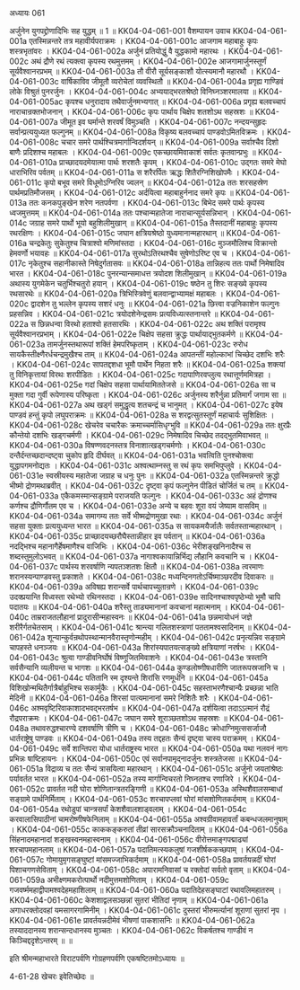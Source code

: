 अध्यायः 061

अर्जुनेन युगपद्द्रोणादिभिः सह युद्धम् ॥ 1 ॥
KK04-04-061-001	वैशम्पायन उवाच 
KK04-04-061-001a	एतस्मिन्नन्तरे तत्र महावीर्यपराक्रमः ।
KK04-04-061-001c	आजगाम महाबाहुः कृपः शस्त्रभृतांवरः ।
KK04-04-061-002a	अर्जुनं प्रतियोद्धुं वै युद्धकामो महारथः ।
KK04-04-061-002c	अथं द्रौणे रथं त्यक्त्वा कृपस्य रथमुत्तमम् ।
KK04-04-061-002e	आजगामार्जुनस्तूर्णं सूर्यवैश्वानरप्रभम् ॥
KK04-04-061-003a	तौ वीरौ सूर्यसङ्काशौ योत्स्यमानौ महारथौ ।
KK04-04-061-003c	वार्षिकाविव जीमूतौ व्यरोचेतां व्यवस्थितौ ॥
KK04-04-061-004a	प्रगृह्य गाण्डिवं लोके विश्रुतं पुनरर्जुनः ।
KK04-04-061-004c	अभ्ययाद्भरतश्रेष्ठो विनिघ्नञ्शरमालया ॥
KK04-04-061-005ac	कृपश्च धनुरादाय तथैवार्जुनमभ्यगात् ॥
KK04-04-061-006a	प्रगृह्य बलवच्चापं नाराचान्रक्तभोजनान् । 
KK04-04-061-006c	कृपः पार्थाय चिक्षेप शतशोऽथ सहस्रशः ॥
KK04-04-061-007a	जीमूत इव घर्मान्ते शरवर्षं विमुञ्चति ।
KK04-04-061-007c	नन्दयन्सुहृदः सर्वान्प्रत्ययुध्यत फल्गुनम् ॥
KK04-04-061-008a	विकृष्य बलवच्चापं पाण्डवोऽमितविक्रमः ।
KK04-04-061-008c	चचार समरे पार्थश्चित्रमार्गान्विदर्शयन् ॥
KK04-04-061-009a	सर्वाश्चैव दिशो बाणैः प्रदिशश्च महाबलः ।
KK04-04-061-009c	एकच्छायमिवाकाशं सर्वतः कृतवान्प्रभुः ॥
KK04-04-061-010a	प्राच्छादयदमेयात्मा पार्थः शरशतैः कृपम् ।
KK04-04-061-010c	उद्गतः समरे मेघो धाराभिरिव पर्वतम् ॥
KK04-04-061-011a	स शरैरर्पितः ऋद्धः शितैरग्निशिखोपमैः ।
KK04-04-061-011c	कृपो बभूव समरे विधूमोऽग्निरिव ज्वलन् ॥
KK04-04-061-012a	ततः शरसहस्रेण पार्थमप्रतिमौजसम् ।
KK04-04-061-012c	अर्दयित्वा महाबाहुर्ननाद समरे कृपः ॥
KK04-04-061-013a	ततः कनकपुङ्खेन शरेण नतपर्वणा ।
KK04-04-061-013c	बिभेद समरे पार्थः कृपस्य ध्वजमुत्तमम् ॥
KK04-04-061-014a	ततः पश्चान्महातेजा नाराचान्सूर्यसन्निभान् ।
KK04-04-061-014c	जग्राह समरे पार्थो भूयो बहुशिलीमुखान् ॥
KK04-04-061-015a	तैस्तदानीं महाबाहुः कृपस्य रथरक्षिणः ।
KK04-04-061-015c	जघान क्षत्रियश्रेष्ठो युध्यमानान्महारथान् ॥
KK04-04-061-016a	चन्द्रकेतुः सुकेतुश्च चित्राश्वो मणिमांस्तदा ।
KK04-04-061-016c	मुञ्जमौलिश्च विक्रान्तो हेमवर्णो भयावहः ॥
KK04-04-061-017a	सुरथोऽतिरथश्चैव सुषेणोऽरिष्ट एव च ।
KK04-04-061-017c	नृकेतुश्च सहानीकास्ते निषेदुर्गतासवः ॥
KK04-04-061-018a	तान्निहत्य ततः पार्थो निमेषादिव भारत ।
KK04-04-061-018c	पुनरन्यान्समाधत्त त्रयोदश शिलीमुखान् ॥
KK04-04-061-019a	अथास्य युगमेकेन चतुर्भिश्चतुरो हयान् ।
KK04-04-061-019c	षष्ठेन तु शिरः सङ्ख्ये कृपस्य रथसारथेः ॥
KK04-04-061-020a	त्रिभिस्त्रिवेणुं बलवान्द्वाभ्यामक्षं महाबलः ।
KK04-04-061-020c	द्वादशेन तु भल्लेन कृपस्य सशरं धनुः ॥
KK04-04-061-021a	छित्त्वा वज्रनिकाशेन फल्गुनः प्रहसन्निव ।
KK04-04-061-021c	त्रयोदशेनेन्द्रसमः प्रत्यविध्यत्स्तनान्तरे ॥
KK04-04-061-022a	स छिन्नधन्वा विरथो हताश्वो हतसारथिः ।
KK04-04-061-022c	अथ शक्तिं परामृश्य सूर्यवैश्वानरप्रभाम् ।
KK04-04-061-022e	चिक्षेप सहसा क्रुद्धः पार्थायाद्भुतकर्मणे ॥
KK04-04-061-023a	तामर्जुनस्तथारूपां शक्तिं हेमपरिष्कृताम् ।
KK04-04-061-023c	रुरोध सायकैस्तीक्ष्णैरर्धचन्द्रमुखैश्च ताम् ॥
KK04-04-061-024a	आपतन्तीं महोल्काभां चिच्छेद दशभिः शरैः ।
KK04-04-061-024c	सापतद्दशधा भूमौ पार्थेन निहता शरैः ॥
KK04-04-061-025a	शक्त्यां तु विनिकृत्तायां विरथः शरपीडितः ।
KK04-04-061-025c	गदापाणिरवप्लुत्य रथात्तूर्णममित्रहा ।
KK04-04-061-025e	गदां चिक्षेप सहसा पार्थायामिततेजसे ॥
KK04-04-061-026a	सा च मुक्ता गदा गुर्वी रूपेणास्य परिष्कृता ।
KK04-04-061-026c	अर्जुनस्य शरैर्नुन्ना प्रतिमार्गं जगाम सा ॥
KK04-04-061-027a	अथ खड्गं समुद्धृत्य शतचन्द्रं च भानुमत् ।
KK04-04-061-027c	इयेष पाण्डवं हन्तुं कृपो लघुपराक्रमः ॥
KK04-04-061-028a	स शरद्वत्सुतस्तूर्णं महाचार्यः सुशिक्षितः ।
KK04-04-061-028c	खेचरेव चचारैकः क्रमाच्चर्मासिधृग्भुवि ॥
KK04-04-061-029a	ततः क्षुरप्रैः कौन्तेयो दशभिः खड्गचर्मणी ।
KK04-04-061-029c	निमेषादिव चिच्छेद तदद्भुतमिवाभवत् ॥
KK04-04-061-030a	विषण्णवदनस्तत्र विनाशात्खड्गचर्मणोः ।
KK04-04-061-030c	दन्तैर्दन्तच्छदान्दष्ट्वा चुकोप हृदि दीर्घवत् ॥
KK04-04-061-031a	भवत्विति पुनश्चोक्त्वा युद्धापगमनोद्यतः ।
KK04-04-061-031c	अश्वत्थाम्नस्तु स रथं कृपः समभिपुप्लुवे ।
KK04-04-061-031e	स्वस्रीयस्य महातेजा जग्राह च धनुः पुनः ॥
KK04-04-061-032a	एतस्मिन्नन्तरे क्रुद्धो भीष्मो द्रोणमथाब्रवीत् ।
KK04-04-061-032c	दृष्ट्वा कृपं फल्गुनेन पीडितं चोर्जितं च तम् ॥
KK04-04-061-033a	एकैकमस्मान्सङ्ग्रामे पराजयति फल्गुनः ।
KK04-04-061-033c	अहं द्रोणश्च कर्णश्च द्रौणिर्गौतम एव च ।
KK04-04-061-033e	अन्ये च बहवः शूरा वयं जेष्याम वासविम् ॥
KK04-04-061-034a	समागम्य ततः सर्वे भीष्मद्रोणमुखा रथाः ।
KK04-04-061-034c	अर्जुनं सहसा युक्ताः प्रत्ययुध्यन्त भारत ॥
KK04-04-061-035a	स सायकमयैर्जालैः सर्वतस्तान्महारथान् ।
KK04-04-061-035c	प्राच्छादयच्छरौघैस्तान्नीहार इव पर्वतान् ॥
KK04-04-061-036a	नदद्भिश्च महानागैर्हेषमाणैश्च वाजिभिः ।
KK04-04-061-036c	भेरीशङ्खनिनादैश्च स शब्दस्तुमुलोऽभवत् ॥
KK04-04-061-037a	नागाश्वकायान्निर्भिद्य लौहानि कवचानि च ।
KK04-04-061-037c	पार्थस्य शरवर्षाणि न्यपतञ्शतशः क्षितौ ॥
KK04-04-061-038a	त्वरमाणः शरानस्यन्पाण्डवस्तु प्रकाशते ।
KK04-04-061-038c	मध्यन्दिनगतोऽर्चिष्माञ्छरदीव दिवाकरः ॥
KK04-04-061-039a	अविषह्य शरान्सर्वे पार्थचापच्युतान्रणे ।
KK04-04-061-039c	उदक्प्रयान्ति विध्वस्ता रथेभ्यो रथिनस्तदा ।
KK04-04-061-039e	सादिनश्चाश्वपृष्ठेभ्यो भूमौ चापि पदातयः ॥
KK04-04-061-040a	शरैस्तु ताड्यमानानां कवचानां महात्मनाम् ।
KK04-04-061-040c	ताम्रराजतलौहानां प्रादुरासीन्महास्वनः ॥
KK04-04-061-041a	छन्नमायोधनं जज्ञे शरीरैर्गतचेतसाम् ।
KK04-04-061-041c	श्रान्त्या गलितशस्त्राणां पततामश्वसादिनाम् ॥
KK04-04-061-042a	शून्यान्कुर्वन्रथोपस्थान्मानवैरास्तृणोन्महीम् ।
KK04-04-061-042c	प्रनृत्यन्निव सङ्ग्रामे चापहस्ते धनञ्जयः ॥
KK04-04-061-043a	शिरांस्यपातयत्सङ्ख्ये क्षत्रियाणां नरर्षभः ।
KK04-04-061-043c	श्रुत्वा गाण्डीवनिर्घोषं विष्णूजितमिवाशनेः ।
KK04-04-061-043e	त्रस्तानि सर्वसैन्यानि व्यलीयन्त च भागशः ॥
KK04-04-061-044a	कुण्डलोष्णीषधारीणि जातरूपस्रजानि च ।
KK04-04-061-044c	पतितानि स्म दृश्यन्ते शिरांसि रणमूर्धनि ॥
KK04-04-061-045a	विशिखोन्मथितैर्गात्रैर्बाहुभिश्च सकार्मुकैः ।
KK04-04-061-045c	सहस्ताभरणैश्चान्यैः प्रच्छन्ना भाति मेदिनी ॥
KK04-04-061-046a	शिरसां पात्यमानानां समरे निशितैः शरैः ।
KK04-04-061-046c	अश्मवृष्टिरिवाकाशादभवद्भरतर्षभ ॥
KK04-04-061-047a	दर्शयित्वा तदाऽऽत्मानं रौद्रं रौद्रपराक्रमः ।
KK04-04-061-047c	जघान समरे शूराञ्छतशोऽथ सहस्रशः ॥
KK04-04-061-048a	तथावरुद्धश्चारण्ये दशवर्षाणि त्रीणि च ।
KK04-04-061-048c	क्रोधाग्निमुत्ससर्जाजौ धार्तराष्ट्रेषु पाण्डवः ॥
KK04-04-061-049a	तस्य तद्दहतः सैन्यं दृष्ट्वा चास्य पराक्रमम् ।
KK04-04-061-049c	सर्वे शान्तिपरा योधा धार्तराष्ट्रस्य भारत ॥
KK04-04-061-050a	यथा नलवनं नागः प्रभिन्नः षाष्टिहायनः ।
KK04-04-061-050c	एवं सर्वानपामृद्नादर्जुनः शस्त्रतेजसा ॥
KK04-04-061-051a	विद्राव्य च ततः सैन्यं त्रासयित्वा महारथान् ।
KK04-04-061-051c	अर्जुनो जयतांश्रेष्ठः पर्यावर्तत भारत ॥
KK04-04-061-052a	तस्य मार्गान्विचरतो निघ्नतश्च रणाजिरे ।
KK04-04-061-052c	प्रावर्तत नदी घोरा शोणितान्त्रतरङ्गिणी ॥
KK04-04-061-053a	अस्थिशैवालसम्बाधां सङ्ग्रामे पार्थनिर्मिताम् ।
KK04-04-061-053c	शरचापप्लवां घोरां मांसशोणितकर्दमाम् ॥
KK04-04-061-054a	रथोडुपां चान्त्रसर्पां केशशैवालशाड्वलाम् ।
KK04-04-061-054c	करवालासिपाठीनां चामरोष्णीषफेनिलाम् ॥
KK04-04-061-055a	अश्वग्रीवामहावर्तां कबन्धजलमानुषाम् ।
KK04-04-061-055c	काककङ्करुतां तीव्रां सारसक्रौञ्चनादिताम् ॥
KK04-04-061-056a	सिंहनादमहानादां शङ्खस्वनमहास्वनाम् ।
KK04-04-061-056c	वीरोत्तमाङ्गपद्माढ्यां शरचापमहानलाम् ॥
KK04-04-061-057a	पदातिमत्स्यकलुषां गजशीर्षककच्छपाम् ।
KK04-04-061-057c	गोमायुमृगसङ्घुष्टां मांसमज्जाभिकर्दमाम् ॥
KK04-04-061-058a	प्रावर्तयन्नदीं घोरां पिशाचगणसेविताम् ।
KK04-04-061-058c	अपारामनिवासां च रक्तोदां सर्वतो वृताम् ॥
KK04-04-061-059a	अभीक्ष्णमकरोत्पार्थो नदीमुत्तमशोणिताम् ।
KK04-04-061-059c	गजवर्ष्ममहाद्वीपामश्वदेहमहाशिलाम् ॥
KK04-04-061-060a	पदातिदेहसङ्घाटां रथावलिमहातरुम् ।
KK04-04-061-060c	केशशाद्वलसञ्छन्नां सुतरां भीतिदां नृणाम् ॥
KK04-04-061-061a	अगाधरक्तोदवहां यमसागरगामिनीम् ।
KK04-04-061-061c	दुस्तरां भीरुमर्त्यानां शूराणां सुतरां नृप ।
KK04-04-061-061e	प्रावर्तयन्नदीमेवं भीषणां पाकशासनिः ॥
KK04-04-061-062a	तस्याददानस्य शरान्सन्दधानस्य मुञ्चतः ।
KK04-04-061-062c	विकर्षतश्च गाण्डीवं न किञ्चिद्ददृशेऽन्तरम् ॥ ॥

इति श्रीमन्महाभारते विराटपर्वणि गोग्रहणपर्वणि एकषष्टितमोऽध्यायः ॥

4-61-28 खेचरः इवेतिच्छेदः ॥
